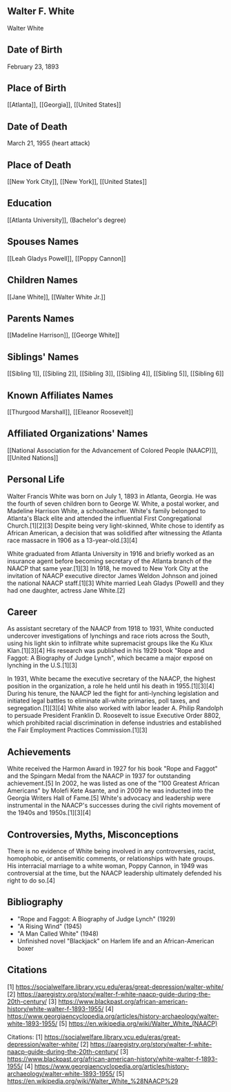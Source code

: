 ## Walter F. White
Walter White
## Date of Birth
February 23, 1893
## Place of Birth
[[Atlanta]], [[Georgia]], [[United States]]
## Date of Death
March 21, 1955 (heart attack)
## Place of Death
[[New York City]], [[New York]], [[United States]]
## Education
[[Atlanta University]], (Bachelor's degree)
## Spouses Names
[[Leah Gladys Powell]], [[Poppy Cannon]]
## Children Names
[[Jane White]], [[Walter White Jr.]]
## Parents Names
[[Madeline Harrison]], [[George White]]
## Siblings' Names
[[Sibling 1]], [[Sibling 2]], [[Sibling 3]], [[Sibling 4]], [[Sibling 5]], [[Sibling 6]]
## Known Affiliates Names
[[Thurgood Marshall]], [[Eleanor Roosevelt]]
## Affiliated Organizations' Names
[[National Association for the Advancement of Colored People (NAACP)]], [[United Nations]]

## Personal Life
Walter Francis White was born on July 1, 1893 in Atlanta, Georgia. He was the fourth of seven children born to George W. White, a postal worker, and Madeline Harrison White, a schoolteacher. White's family belonged to Atlanta's Black elite and attended the influential First Congregational Church.[1][2][3] Despite being very light-skinned, White chose to identify as African American, a decision that was solidified after witnessing the Atlanta race massacre in 1906 as a 13-year-old.[3][4]

White graduated from Atlanta University in 1916 and briefly worked as an insurance agent before becoming secretary of the Atlanta branch of the NAACP that same year.[1][3] In 1918, he moved to New York City at the invitation of NAACP executive director James Weldon Johnson and joined the national NAACP staff.[1][3] White married Leah Gladys (Powell) and they had one daughter, actress Jane White.[2]

## Career
As assistant secretary of the NAACP from 1918 to 1931, White conducted undercover investigations of lynchings and race riots across the South, using his light skin to infiltrate white supremacist groups like the Ku Klux Klan.[1][3][4] His research was published in his 1929 book "Rope and Faggot: A Biography of Judge Lynch", which became a major exposé on lynching in the U.S.[1][3]

In 1931, White became the executive secretary of the NAACP, the highest position in the organization, a role he held until his death in 1955.[1][3][4] During his tenure, the NAACP led the fight for anti-lynching legislation and initiated legal battles to eliminate all-white primaries, poll taxes, and segregation.[1][3][4] White also worked with labor leader A. Philip Randolph to persuade President Franklin D. Roosevelt to issue Executive Order 8802, which prohibited racial discrimination in defense industries and established the Fair Employment Practices Commission.[1][3]

## Achievements
White received the Harmon Award in 1927 for his book "Rope and Faggot" and the Spingarn Medal from the NAACP in 1937 for outstanding achievement.[5] In 2002, he was listed as one of the "100 Greatest African Americans" by Molefi Kete Asante, and in 2009 he was inducted into the Georgia Writers Hall of Fame.[5] White's advocacy and leadership were instrumental in the NAACP's successes during the civil rights movement of the 1940s and 1950s.[1][3][4]

## Controversies, Myths, Misconceptions
There is no evidence of White being involved in any controversies, racist, homophobic, or antisemitic comments, or relationships with hate groups. His interracial marriage to a white woman, Poppy Cannon, in 1949 was controversial at the time, but the NAACP leadership ultimately defended his right to do so.[4]

## Bibliography
- "Rope and Faggot: A Biography of Judge Lynch" (1929)
- "A Rising Wind" (1945)
- "A Man Called White" (1948)
- Unfinished novel "Blackjack" on Harlem life and an African-American boxer

## Citations
[1] https://socialwelfare.library.vcu.edu/eras/great-depression/walter-white/
[2] https://aaregistry.org/story/walter-f-white-naacp-guide-during-the-20th-century/
[3] https://www.blackpast.org/african-american-history/white-walter-f-1893-1955/
[4] https://www.georgiaencyclopedia.org/articles/history-archaeology/walter-white-1893-1955/
[5] https://en.wikipedia.org/wiki/Walter_White_(NAACP)

Citations:
[1] https://socialwelfare.library.vcu.edu/eras/great-depression/walter-white/
[2] https://aaregistry.org/story/walter-f-white-naacp-guide-during-the-20th-century/
[3] https://www.blackpast.org/african-american-history/white-walter-f-1893-1955/
[4] https://www.georgiaencyclopedia.org/articles/history-archaeology/walter-white-1893-1955/
[5] https://en.wikipedia.org/wiki/Walter_White_%28NAACP%29